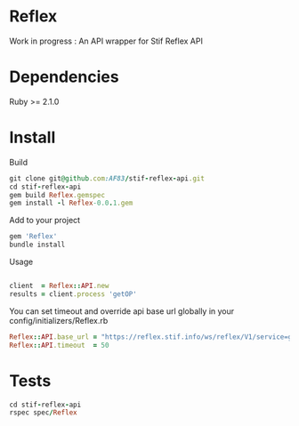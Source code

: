# Reflex
Work in progress :
An API wrapper for Stif Reflex API

# Dependencies
Ruby >= 2.1.0

# Install
Build
```ruby
git clone git@github.com:AF83/stif-reflex-api.git
cd stif-reflex-api
gem build Reflex.gemspec
gem install -l Reflex-0.0.1.gem
```

Add to your project
```ruby
gem 'Reflex'
bundle install
```

Usage
```ruby

client  = Reflex::API.new
results = client.process 'getOP'
```

You can set timeout and override api base url globally in your config/initializers/Reflex.rb
```ruby
Reflex::API.base_url = "https://reflex.stif.info/ws/reflex/V1/service=getData"
Reflex::API.timeout  = 50
```


# Tests
```ruby
cd stif-reflex-api
rspec spec/Reflex
```
